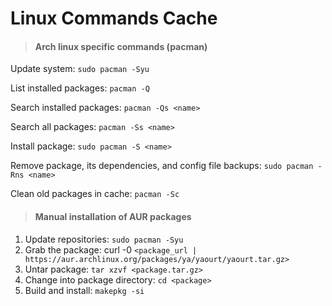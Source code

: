 # Linux Commands Cache

> #### **Arch linux specific commands (pacman)**

Update system: `sudo pacman -Syu`

List installed packages: `pacman -Q`

Search installed packages: `pacman -Qs <name>`

Search all packages: `pacman -Ss <name>`

Install package: `sudo pacman -S <name>`

Remove package, its dependencies, and config file backups: `sudo pacman -Rns <name>`

Clean old packages in cache: `pacman -Sc`

> #### Manual installation of AUR packages

1. Update repositories: `sudo pacman -Syu`
2. Grab the package: curl -0 `<package_url | https://aur.archlinux.org/packages/ya/yaourt/yaourt.tar.gz>`
3. Untar package: `tar xzvf <package.tar.gz>`
4. Change into package directory: `cd <package>`
5. Build and install: `makepkg -si`
